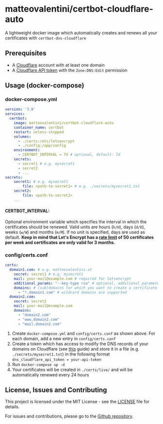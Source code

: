 # matteovalentini/certbot-cloudflare-auto 
A lightweight docker image which automatically creates and renews all your certificates with ```certbot-dns-cloudflare```

## Prerequisites
- A [Cloudflare](https://cloudflare.com) account with at least one domain
- A [Cloudflare API token](https://dash.cloudflare.com/profile/api-tokens) with the ```Zone:DNS:Edit``` permission

## Usage (docker-compose)
### docker-compose.yml
```yaml
version: '3.8'
services:
  certbot:
    image: matteovalentini/certbot-cloudflare-auto
    container_name: certbot
    restart: unless-stopped
    volumes:
      - ./certs:/etc/letsencrypt
      - ./config:/app/config
    environment:
      - CERTBOT_INTERVAL = 7d # optional, default: 7d
    secrets:
      - secret1 # e.g. mysecret1
      - secret2
      - ...
secrets:
    secret1: # e.g. mysecret1
        file: <path-to-secret1> # e.g. ./secrets/mysecret1.txt
    secret2:
        file: <path-to-secret2>
    ...
```

#### CERTBOT_INTERVAL:
Optional environment variable which specifies the interval in which the certificates should be renewed. 
Valid units are hours (```h/H```), days (```d/D```), weeks (```w/W```) and months (```m/M```). If no unit is specified, days are used as default.
**Keep in mind that Let's Encrypt has a [rate limit](https://letsencrypt.org/docs/rate-limits/) of 50 certificates per week and certificates are only valid for 3 months.**

### config/certs.conf
```yaml
certs:
  domain1.com: # e.g. matteovalentini.at
    secret: secret1 # e.g. mysecret1
    mail: your-mail@example.com # required for letsencrypt
    additional_params: "--key-type rsa" # optional, additional parameters for certbot
    domains: # (sub)domains for which you want to create a certificate
      - "*.domain1.com" # wildcard domains are supported
  domain2.com:
    secret: secret2
    mail: your-mail@example.com
    domains:
      - "domain2.com"
      - "www.domain2.com"
      - "mail.domain2.com"
```
1) Create ```docker-compose.yml``` and ```config/certs.conf``` as shown above. For each domain, add a new entry in ```config/certs.conf```
2) Create a token which has access to modify the DNS records of your domains on Cloudflare 
(see [this](https://developers.cloudflare.com/fundamentals/api/get-started/create-token/) guide)
and store it in a file (e.g. ```./secrets/mysecret1.txt```) in the following format ```dns_cloudflare_api_token = your-api-token```
3) Run ```docker-compose up -d```
4) Your certificates will be created in ```./certs/live/``` and will be automatically renewed every 24 hours

## License, Issues and Contributing
This project is licensed under the MIT License - see the [LICENSE](LICENSE) file for details.

For issues and contributions, please go to the [Github repository](https://github.com/MatteoValentini-AT/certbot-cloudflare-auto).
